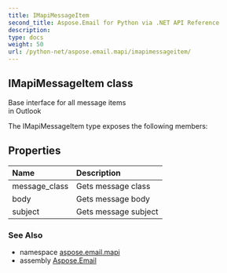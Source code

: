 ```yaml
---
title: IMapiMessageItem
second_title: Aspose.Email for Python via .NET API Reference
description: 
type: docs
weight: 50
url: /python-net/aspose.email.mapi/imapimessageitem/
---
```


## IMapiMessageItem class

Base interface for all message items <br/>            in Outlook

The IMapiMessageItem type exposes the following members:
## Properties
| Name | Description |
| :- | :- |
|message_class|Gets message class|
|body|Gets message body|
|subject|Gets message subject|

### See Also

* namespace [aspose.email.mapi](/python-net/aspose.email.mapi/)
* assembly [Aspose.Email](/python-net/)

